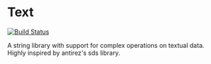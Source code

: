 # Text

[![Build Status](https://travis-ci.org/daddinuz/text.svg?branch=master)](https://travis-ci.org/daddinuz/text)

A string library with support for complex operations on textual data.  
Highly inspired by antirez's sds library.
